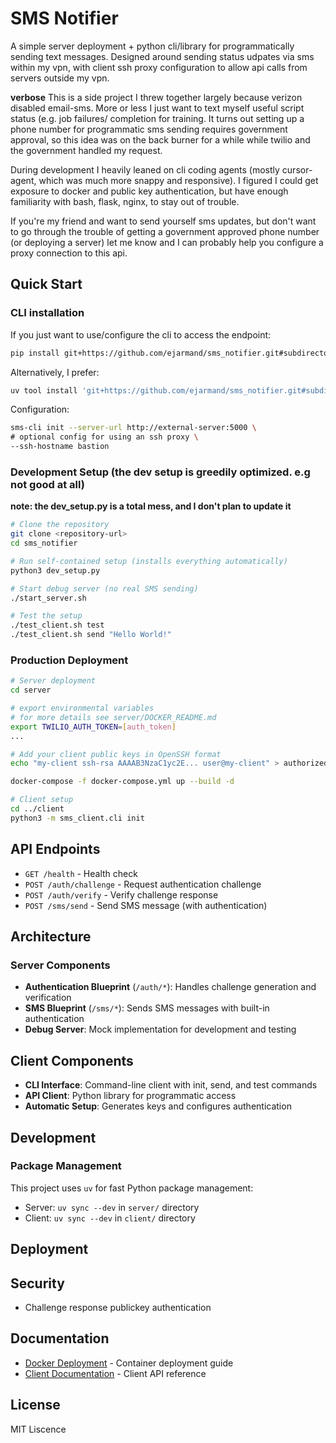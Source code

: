 # SMS Notifier

A simple server deployment + python cli/library for programmatically sending
text messages. Designed around sending status udpates via sms within my vpn, with 
client ssh proxy configuration to allow api calls from servers outside my vpn.

**verbose**
This is a side project I threw together largely because verizon disabled email-sms.
More or less I just want to text myself useful script status (e.g. job failures/
completion for training. It turns out setting up a phone number for programmatic
sms sending requires government approval, so this idea was on the back burner for 
a while while twilio and the government handled my request.

During development I heavily leaned on cli coding agents (mostly cursor-agent, 
which was much more snappy and responsive). I figured I could get exposure to
docker and public key authentication, but have enough familiarity with bash, flask,
nginx, to stay out of trouble.

If you're my friend and want to send yourself sms updates, but don't want to 
go through the trouble of getting a government approved phone number 
(or deploying a server) let me know and I can probably help you configure 
a proxy connection to this api.

## Quick Start

### CLI installation

If you just want to use/configure the cli to access the endpoint:

```bash
pip install git+https://github.com/ejarmand/sms_notifier.git#subdirectory=client
```

Alternatively, I prefer:

```bash
uv tool install 'git+https://github.com/ejarmand/sms_notifier.git#subdirectory=client'
```

Configuration:

```bash
sms-cli init --server-url http://external-server:5000 \
# optional config for using an ssh proxy \
--ssh-hostname bastion
```

### Development Setup (the dev setup is greedily optimized. e.g not good at all)

**note: the dev_setup.py is a total mess, and I don't plan to update it**

```bash
# Clone the repository
git clone <repository-url>
cd sms_notifier

# Run self-contained setup (installs everything automatically)
python3 dev_setup.py

# Start debug server (no real SMS sending)
./start_server.sh

# Test the setup
./test_client.sh test
./test_client.sh send "Hello World!"
```

### Production Deployment

```bash
# Server deployment
cd server

# export environmental variables
# for more details see server/DOCKER_README.md
export TWILIO_AUTH_TOKEN=[auth_token]
...

# Add your client public keys in OpenSSH format
echo "my-client ssh-rsa AAAAB3NzaC1yc2E... user@my-client" > authorized_keys

docker-compose -f docker-compose.yml up --build -d

# Client setup
cd ../client
python3 -m sms_client.cli init
```
## API Endpoints

- `GET /health` - Health check
- `POST /auth/challenge` - Request authentication challenge
- `POST /auth/verify` - Verify challenge response
- `POST /sms/send` - Send SMS message (with authentication)

## Architecture

### Server Components

- **Authentication Blueprint** (`/auth/*`): Handles challenge generation and verification
- **SMS Blueprint** (`/sms/*`): Sends SMS messages with built-in authentication
- **Debug Server**: Mock implementation for development and testing

## Client Components

- **CLI Interface**: Command-line client with init, send, and test commands
- **API Client**: Python library for programmatic access
- **Automatic Setup**: Generates keys and configures authentication

## Development

### Package Management

This project uses `uv` for fast Python package management:
- Server: `uv sync --dev` in `server/` directory
- Client: `uv sync --dev` in `client/` directory

## Deployment

## Security
- Challenge response publickey authentication

## Documentation

- [Docker Deployment](server/DOCKER_README.md) - Container deployment guide
- [Client Documentation](server/README.md) - Client API reference

## License

MIT Liscence
